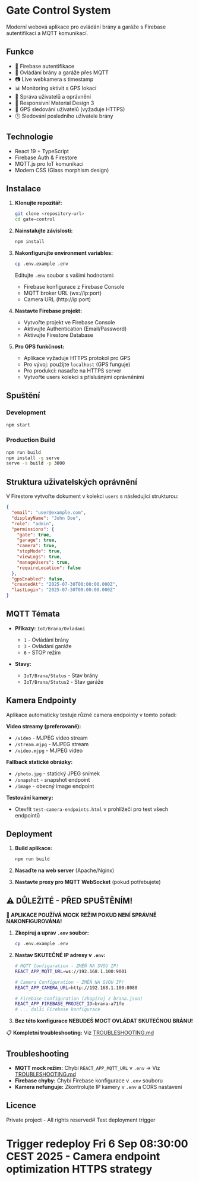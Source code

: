 # Gate Control System

Moderní webová aplikace pro ovládání brány a garáže s Firebase autentifikací a MQTT komunikací.

## Funkce

- 🔐 Firebase autentifikace
- 🚪 Ovládání brány a garáže přes MQTT
- 📷 Live webkamera s timestamp
- 📊 Monitoring aktivit s GPS lokací
- 👥 Správa uživatelů a oprávnění
- 📱 Responsivní Material Design 3
- 📍 GPS sledování uživatelů (vyžaduje HTTPS)
- 🕒 Sledování posledního uživatele brány

## Technologie

- React 19 + TypeScript
- Firebase Auth & Firestore
- MQTT.js pro IoT komunikaci
- Modern CSS (Glass morphism design)

## Instalace

1. **Klonujte repozitář:**
   ```bash
   git clone <repository-url>
   cd gate-control
   ```

2. **Nainstalujte závislosti:**
   ```bash
   npm install
   ```

3. **Nakonfigurujte environment variables:**
   ```bash
   cp .env.example .env
   ```
   
   Editujte `.env` soubor s vašimi hodnotami:
   - Firebase konfigurace z Firebase Console
   - MQTT broker URL (ws://ip:port)
   - Camera URL (http://ip:port)

4. **Nastavte Firebase projekt:**
   - Vytvořte projekt ve Firebase Console
   - Aktivujte Authentication (Email/Password)
   - Aktivujte Firestore Database

5. **Pro GPS funkčnost:**
   - Aplikace vyžaduje HTTPS protokol pro GPS
   - Pro vývoj: použijte `localhost` (GPS funguje)
   - Pro produkci: nasaďte na HTTPS server
   - Vytvořte users kolekci s příslušnými oprávněními

## Spuštění

### Development
```bash
npm start
```

### Production Build
```bash
npm run build
npm install -g serve
serve -s build -p 3000
```

## Struktura uživatelských oprávnění

V Firestore vytvořte dokument v kolekci `users` s následující strukturou:

```json
{
  "email": "user@example.com",
  "displayName": "John Doe",
  "role": "admin",
  "permissions": {
    "gate": true,
    "garage": true,
    "camera": true,
    "stopMode": true,
    "viewLogs": true,
    "manageUsers": true,
    "requireLocation": false
  },
  "gpsEnabled": false,
  "createdAt": "2025-07-30T00:00:00.000Z",
  "lastLogin": "2025-07-30T00:00:00.000Z"
}
```

## MQTT Témata

- **Příkazy:** `IoT/Brana/Ovladani`
  - `1` - Ovládání brány
  - `3` - Ovládání garáže  
  - `6` - STOP režim

- **Stavy:**
  - `IoT/Brana/Status` - Stav brány
  - `IoT/Brana/Status2` - Stav garáže

## Kamera Endpointy

Aplikace automaticky testuje různé camera endpointy v tomto pořadí:

**Video streamy (preferované):**
- `/video` - MJPEG video stream
- `/stream.mjpg` - MJPEG stream  
- `/video.mjpg` - MJPEG video

**Fallback statické obrázky:**
- `/photo.jpg` - statický JPEG snímek
- `/snapshot` - snapshot endpoint
- `/image` - obecný image endpoint

**Testování kamery:**
- Otevřít `test-camera-endpoints.html` v prohlížeči pro test všech endpointů

## Deployment

1. **Build aplikace:**
   ```bash
   npm run build
   ```

2. **Nasaďte na web server** (Apache/Nginx)

3. **Nastavte proxy pro MQTT WebSocket** (pokud potřebujete)

## ⚠️ DŮLEŽITÉ - PŘED SPUŠTĚNÍM!

**🚨 APLIKACE POUŽÍVÁ MOCK REŽIM POKUD NENÍ SPRÁVNĚ NAKONFIGUROVÁNA!**

1. **Zkopíruj a uprav `.env` soubor:**
   ```bash
   cp .env.example .env
   ```

2. **Nastav SKUTEČNÉ IP adresy v `.env`:**
   ```bash
   # MQTT Configuration - ZMĚŇ NA SVOU IP!
   REACT_APP_MQTT_URL=ws://192.168.1.100:9001
   
   # Camera Configuration - ZMĚŇ NA SVOU IP!  
   REACT_APP_CAMERA_URL=http://192.168.1.100:8080
   
   # Firebase Configuration (zkopíruj z brana.json)
   REACT_APP_FIREBASE_PROJECT_ID=brana-a71fe
   # ... další Firebase konfigurace
   ```

3. **Bez této konfigurace NEBUDEŠ MOCT OVLÁDAT SKUTEČNOU BRÁNU!**

📋 **Kompletní troubleshooting:** Viz [TROUBLESHOOTING.md](./TROUBLESHOOTING.md)

## Troubleshooting

- **MQTT mock režim:** Chybí `REACT_APP_MQTT_URL` v `.env` → Viz [TROUBLESHOOTING.md](./TROUBLESHOOTING.md)
- **Firebase chyby:** Chybí Firebase konfigurace v `.env` souboru
- **Kamera nefunguje:** Zkontrolujte IP kamery v `.env` a CORS nastavení

## Licence

Private project - All rights reserved# Test deployment trigger
# Trigger redeploy Fri  6 Sep 08:30:00 CEST 2025 - Camera endpoint optimization HTTPS strategy
